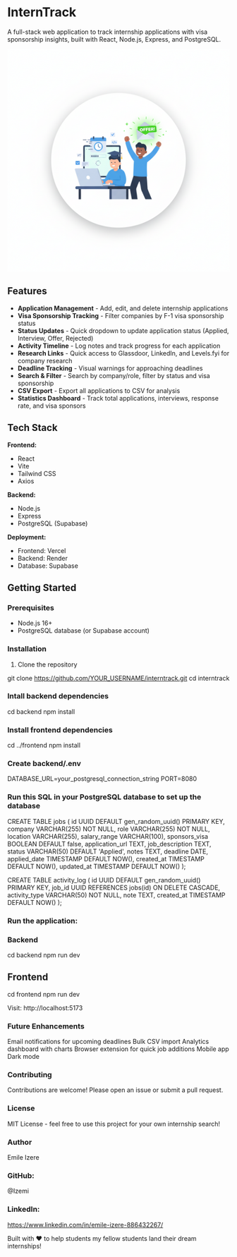 # InternTrack 

A full-stack web application to track internship applications with visa sponsorship insights, built with React, Node.js, Express, and PostgreSQL.

![InternTrack Screenshot](./apptracker.png)

## Features

- **Application Management** - Add, edit, and delete internship applications
- **Visa Sponsorship Tracking** - Filter companies by F-1 visa sponsorship status
- **Status Updates** - Quick dropdown to update application status (Applied, Interview, Offer, Rejected)
- **Activity Timeline** - Log notes and track progress for each application
- **Research Links** - Quick access to Glassdoor, LinkedIn, and Levels.fyi for company research
- **Deadline Tracking** - Visual warnings for approaching deadlines
- **Search & Filter** - Search by company/role, filter by status and visa sponsorship
- **CSV Export** - Export all applications to CSV for analysis
- **Statistics Dashboard** - Track total applications, interviews, response rate, and visa sponsors

## Tech Stack

**Frontend:**
- React 
- Vite
- Tailwind CSS
- Axios

**Backend:**
- Node.js
- Express
- PostgreSQL (Supabase)

**Deployment:**
- Frontend: Vercel
- Backend: Render
- Database: Supabase

## Getting Started

### Prerequisites

- Node.js 16+
- PostgreSQL database (or Supabase account)

### Installation

1. Clone the repository

git clone https://github.com/YOUR_USERNAME/interntrack.git
cd interntrack

### Intall backend dependencies

cd backend
npm install

### Install frontend dependencies

cd ../frontend
npm install

### Create backend/.env

DATABASE_URL=your_postgresql_connection_string
PORT=8080

### Run this SQL in your PostgreSQL database to set up the database

CREATE TABLE jobs (
  id UUID DEFAULT gen_random_uuid() PRIMARY KEY,
  company VARCHAR(255) NOT NULL,
  role VARCHAR(255) NOT NULL,
  location VARCHAR(255),
  salary_range VARCHAR(100),
  sponsors_visa BOOLEAN DEFAULT false,
  application_url TEXT,
  job_description TEXT,
  status VARCHAR(50) DEFAULT 'Applied',
  notes TEXT,
  deadline DATE,
  applied_date TIMESTAMP DEFAULT NOW(),
  created_at TIMESTAMP DEFAULT NOW(),
  updated_at TIMESTAMP DEFAULT NOW()
);

CREATE TABLE activity_log (
  id UUID DEFAULT gen_random_uuid() PRIMARY KEY,
  job_id UUID REFERENCES jobs(id) ON DELETE CASCADE,
  activity_type VARCHAR(50) NOT NULL,
  note TEXT,
  created_at TIMESTAMP DEFAULT NOW()
);

### Run the application:

### Backend
cd backend
npm run dev

## Frontend
cd frontend
npm run dev

Visit: http://localhost:5173

### Future Enhancements

Email notifications for upcoming deadlines
Bulk CSV import
Analytics dashboard with charts
Browser extension for quick job additions
Mobile app
Dark mode

### Contributing
Contributions are welcome! Please open an issue or submit a pull request.

### License
MIT License - feel free to use this project for your own internship search!

### Author
Emile Izere

### GitHub: 
@Izemi
### LinkedIn: 
https://www.linkedin.com/in/emile-izere-886432267/

Built with ❤️ to help students my fellow students land their dream internships!